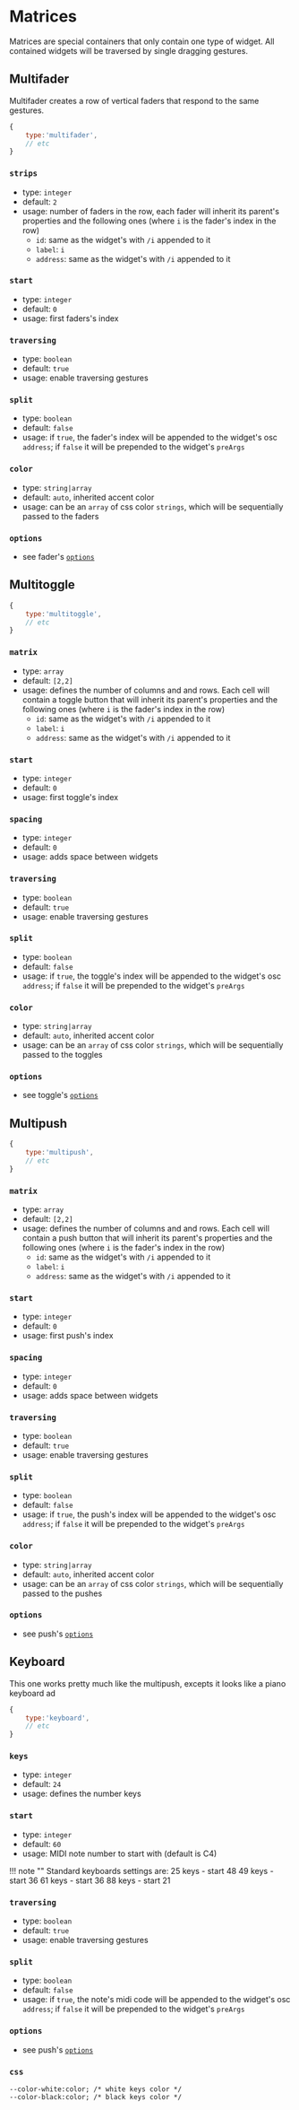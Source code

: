 # Matrices

Matrices are special containers that only contain one type of widget. All contained widgets will be traversed by single dragging gestures.

## Multifader

Multifader creates a row of vertical faders that respond to the same gestures.

```js
{
    type:'multifader',
    // etc
}
```

### `strips`
- type: `integer`
- default: `2`
- usage: number of faders in the row, each fader will inherit its parent's properties and the following ones (where `i` is the fader's index in the row)
    - `id`: same as the widget's with `/i` appended to it
    - `label`: `i`
    - `address`: same as the widget's with `/i` appended to it

### `start`
- type: `integer`
- default: `0`
- usage: first faders's index

### `traversing`
- type: `boolean`
- default: `true`
- usage: enable traversing gestures

### `split`
- type: `boolean`
- default: `false`
- usage: if `true`, the fader's index will be appended to the widget's osc `address`; if `false` it will be prepended to the widget's `preArgs`

### `color`
- type: `string|array`
- default: `auto`, inherited accent color
- usage: can be an `array` of css color `strings`, which will be sequentially passed to the faders

### `options`
- see fader's [`options`](sliders/#fader)





## Multitoggle
```js
{
    type:'multitoggle',
    // etc
}
```

### `matrix`
- type: `array`
- default: `[2,2]`
- usage: defines the number of columns and and rows. Each cell will contain a toggle button that will inherit its parent's properties and the following ones (where `i` is the fader's index in the row)
    - `id`: same as the widget's with `/i` appended to it
    - `label`: `i`
    - `address`: same as the widget's with `/i` appended to it

### `start`
- type: `integer`
- default: `0`
- usage: first toggle's index

### `spacing`
- type: `integer`
- default: `0`
- usage: adds space between widgets

### `traversing`
- type: `boolean`
- default: `true`
- usage: enable traversing gestures

### `split`
- type: `boolean`
- default: `false`
- usage: if `true`, the toggle's index will be appended to the widget's osc `address`; if `false` it will be prepended to the widget's `preArgs`

### `color`
- type: `string|array`
- default: `auto`, inherited accent color
- usage: can be an `array` of css color `strings`, which will be sequentially passed to the toggles



### `options`
- see toggle's [`options`](buttons/#toggle)



## Multipush
```js
{
    type:'multipush',
    // etc
}
```

### `matrix`
- type: `array`
- default: `[2,2]`
- usage: defines the number of columns and and rows. Each cell will contain a push button that will inherit its parent's properties and the following ones (where `i` is the fader's index in the row)
    - `id`: same as the widget's with `/i` appended to it
    - `label`: `i`
    - `address`: same as the widget's with `/i` appended to it

### `start`
- type: `integer`
- default: `0`
- usage: first push's index

### `spacing`
- type: `integer`
- default: `0`
- usage: adds space between widgets

### `traversing`
- type: `boolean`
- default: `true`
- usage: enable traversing gestures

### `split`
- type: `boolean`
- default: `false`
- usage: if `true`, the push's index will be appended to the widget's osc `address`; if `false` it will be prepended to the widget's `preArgs`

### `color`
- type: `string|array`
- default: `auto`, inherited accent color
- usage: can be an `array` of css color `strings`, which will be sequentially passed to the pushes

### `options`
- see push's [`options`](buttons/#push)



## Keyboard

This one works pretty much like the multipush, excepts it looks like a piano keyboard ad

```js
{
    type:'keyboard',
    // etc
}
```

### `keys`
- type: `integer`
- default: `24`
- usage: defines the number keys

### `start`
- type: `integer`
- default: `60`
- usage: MIDI note number to start with (default is C4)

!!! note ""
    Standard keyboards settings are:
    25 keys - start 48
    49 keys - start 36
    61 keys - start 36
    88 keys - start 21


### `traversing`
- type: `boolean`
- default: `true`
- usage: enable traversing gestures

### `split`
- type: `boolean`
- default: `false`
- usage: if `true`, the note's midi code will be appended to the widget's osc `address`; if `false` it will be prepended to the widget's `preArgs`

### `options`
- see push's [`options`](buttons/#push)

### `css`
```
--color-white:color; /* white keys color */
--color-black:color; /* black keys color */
```
